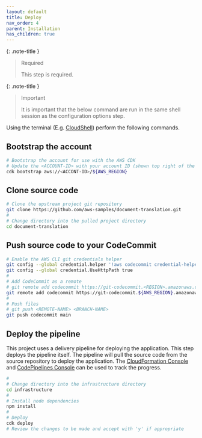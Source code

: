 ```yaml
---
layout: default
title: Deploy
nav_order: 4
parent: Installation
has_children: true
---
```


<!--
Copyright Amazon.com, Inc. or its affiliates. All Rights Reserved.
SPDX-License-Identifier: MIT-0
-->

{: .note-title }
> Required
>
> This step is required.

{: .note-title }
> Important
>
> It is important that the below command are run in the same shell session as the configuration options step. 

Using the terminal (E.g. [CloudShell](/docs/installation/prerequisite/cloudshell.md)) perform the following commands. 

## Bootstrap the account

```sh
# Bootstrap the account for use with the AWS CDK
# Update the <ACCOUNT-ID> with your account ID (shown top right of the AWS Console)
cdk bootstrap aws://<ACCONT-ID>/${AWS_REGION}
```

## Clone source code

```sh
# Clone the upstream project git repository
git clone https://github.com/aws-samples/document-translation.git
#
# Change directory into the pulled project directory
cd document-translation
```

## Push source code to your CodeCommit
```sh
# Enable the AWS CLI git credentials helper
git config --global credential.helper '!aws codecommit credential-helper $@'
git config --global credential.UseHttpPath true
# 
# Add CodeCommit as a remote
# git remote add codecommit https://git-codecommit.<REGION>.amazonaws.com/v1/repos/<REPO-NAME>
git remote add codecommit https://git-codecommit.${AWS_REGION}.amazonaws.com/v1/repos/${sourceGitRepo}
# 
# Push files
# git push <REMOTE-NAME> <BRANCH-NAME>
git push codecommit main
```

## Deploy the pipeline

This project uses a delivery pipeline for deploying the application. This step deploys the pipeline itself. The pipeline will pull the source code from the source repository to deploy the application. The [CloudFormation Console](https://console.aws.amazon.com/cloudformation/home) and [CodePipelines Console](https://console.aws.amazon.com/codesuite/codepipeline/home) can be used to track the progress.

```sh
#
# Change directory into the infrastructure directory
cd infrastructure
# 
# Install node dependencies
npm install
# 
# Deploy
cdk deploy
# Review the changes to be made and accept with 'y' if appropriate
```